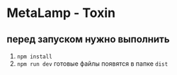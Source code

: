 # MetaLamp - Toxin

## перед запуском нужно выполнить

1. `npm install`
2. `npm run dev`
   готовые файлы появятся в папке `dist`
